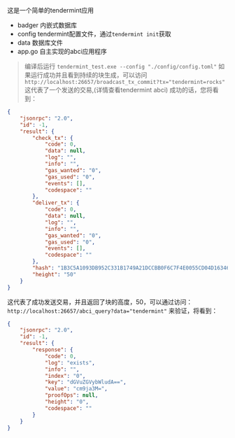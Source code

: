这是一个简单的tendermint应用

- badger 内嵌式数据库
- config tendermint配置文件，通过`tendermint init`获取
- data 数据库文件
- app.go 自主实现的abci应用程序

> 编译后运行 `tendermint_test.exe --config "./config/config.toml"`
> 如果运行成功并且看到持续的块生成，可以访问`http://localhost:26657/broadcast_tx_commit?tx="tendermint=rocks"`
> 这代表了一个发送的交易,(详情查看tendermint abci)
> 成功的话，您将看到：
```json
{
    "jsonrpc": "2.0",
    "id": -1,
    "result": {
        "check_tx": {
            "code": 0,
            "data": null,
            "log": "",
            "info": "",
            "gas_wanted": "0",
            "gas_used": "0",
            "events": [],
            "codespace": ""
        },
        "deliver_tx": {
            "code": 0,
            "data": null,
            "log": "",
            "info": "",
            "gas_wanted": "0",
            "gas_used": "0",
            "events": [],
            "codespace": ""
        },
        "hash": "1B3C5A1093DB952C331B1749A21DCCBB0F6C7F4E0055CD04D16346472FC60EC6",
        "height": "50"
    }
}
```
这代表了成功发送交易，并且返回了块的高度，50，可以通过访问：`http://localhost:26657/abci_query?data="tendermint"`
来验证，将看到：
```json
{
    "jsonrpc": "2.0",
    "id": -1,
    "result": {
        "response": {
            "code": 0,
            "log": "exists",
            "info": "",
            "index": "0",
            "key": "dGVuZGVybWludA==",
            "value": "cm9ja3M=",
            "proofOps": null,
            "height": "0",
            "codespace": ""
        }
    }
}
```